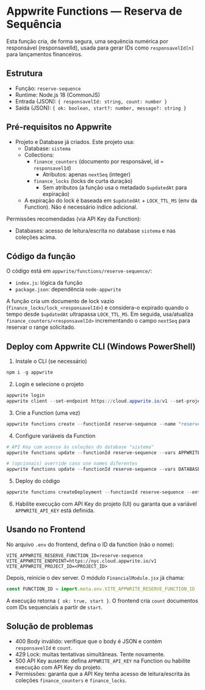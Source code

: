 # Appwrite Functions — Reserva de Sequência

Esta função cria, de forma segura, uma sequência numérica por responsável (responsavelId), usada para gerar IDs como `responsavelId[n]` para lançamentos financeiros.

## Estrutura

- Função: `reserve-sequence`
- Runtime: Node.js 18 (CommonJS)
- Entrada (JSON): `{ responsavelId: string, count: number }`
- Saída (JSON): `{ ok: boolean, start?: number, message?: string }`

## Pré-requisitos no Appwrite

- Projeto e Database já criados. Este projeto usa:
  - Database: `sistema`
  - Collections:
    - `finance_counters` (documento por responsável, id = `responsavelId`)
      - Atributos: apenas `nextSeq` (integer)
    - `finance_locks` (locks de curta duração)
      - Sem atributos (a função usa o metadado `$updatedAt` para expiração)
  - A expiração do lock é baseada em `$updatedAt` + `LOCK_TTL_MS` (env da Function). Não é necessário índice adicional.

Permissões recomendadas (via API Key da Function):
- Databases: acesso de leitura/escrita no database `sistema` e nas coleções acima.

## Código da função

O código está em `appwrite/functions/reserve-sequence/`:
- `index.js`: lógica da função
- `package.json`: dependência `node-appwrite`

A função cria um documento de lock vazio (`finance_locks/lock_<responsavelId>`) e considera-o expirado quando o tempo desde `$updatedAt` ultrapassa `LOCK_TTL_MS`. Em seguida, usa/atualiza `finance_counters/<responsavelId>` incrementando o campo `nextSeq` para reservar o range solicitado.

## Deploy com Appwrite CLI (Windows PowerShell)

1) Instale o CLI (se necessário)

```powershell
npm i -g appwrite
```

2) Login e selecione o projeto

```powershell
appwrite login
appwrite client --set-endpoint https://cloud.appwrite.io/v1 --set-project <PROJECT_ID>
```

3) Crie a Function (uma vez)

```powershell
appwrite functions create --functionId reserve-sequence --name "reserve-sequence" --runtime node-18.0
```

4) Configure variáveis da Function

```powershell
# API Key com acesso às coleções do database "sistema"
appwrite functions update --functionId reserve-sequence --vars APPWRITE_API_KEY=<YOUR_API_KEY>

# (opcionais) override caso use names diferentes
appwrite functions update --functionId reserve-sequence --vars DATABASE_ID=sistema,COUNTERS_COLLECTION_ID=finance_counters,LOCKS_COLLECTION_ID=finance_locks,LOCK_TTL_MS=15000
```

5) Deploy do código

```powershell
appwrite functions createDeployment --functionId reserve-sequence --entrypoint index.js --code .\appwrite\functions\reserve-sequence\ --activate true
```

6) Habilite execução com API Key do projeto (UI) ou garanta que a variável `APPWRITE_API_KEY` está definida.

## Usando no Frontend

No arquivo `.env` do frontend, defina o ID da function (não o nome):

```env
VITE_APPWRITE_RESERVE_FUNCTION_ID=reserve-sequence
VITE_APPWRITE_ENDPOINT=https://nyc.cloud.appwrite.io/v1
VITE_APPWRITE_PROJECT_ID=<PROJECT_ID>
```

Depois, reinicie o dev server. O módulo `FinancialModule.jsx` já chama:

```js
const FUNCTION_ID = import.meta.env.VITE_APPWRITE_RESERVE_FUNCTION_ID || 'reserveFinanceSequence';
```

A execução retorna `{ ok: true, start }`. O frontend cria `count` documentos com IDs sequenciais a partir de `start`.

## Solução de problemas

- 400 Body inválido: verifique que o body é JSON e contém `responsavelId` e `count`.
- 429 Lock: muitas tentativas simultâneas. Tente novamente.
- 500 API Key ausente: defina `APPWRITE_API_KEY` na Function ou habilite execução com API Key do projeto.
- Permissões: garanta que a API Key tenha acesso de leitura/escrita às coleções `finance_counters` e `finance_locks`.
